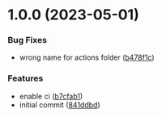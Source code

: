 # 1.0.0 (2023-05-01)


### Bug Fixes

* wrong name for actions folder ([b478f1c](https://github.com/alex73630/create-a8-app/commit/b478f1c530697e67073b5d8862377074e1e6ba42))


### Features

* enable ci ([b7cfab1](https://github.com/alex73630/create-a8-app/commit/b7cfab142583da5b3fb7ace0cc124f67e7189598))
* initial commit ([841ddbd](https://github.com/alex73630/create-a8-app/commit/841ddbd5fbf4b9061e9ec6a89ae7d384c053a701))
